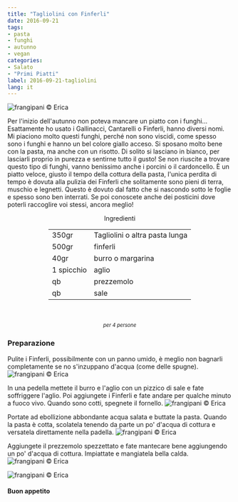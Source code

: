 ```yaml
---
title: "Tagliolini con Finferli"
date: 2016-09-21
tags:
- pasta
- funghi
- autunno
- vegan
categories:
- Salato
- "Primi Piatti"
label: 2016-09-21-tagliolini
lang: it
---
```

![](../2016-09-21-tagliolini-con-finferli/header.jpg "frangipani © Erica")

Per l'inizio dell'autunno non poteva mancare un piatto con i funghi... Esattamente ho usato i Gallinacci, Cantarelli o Finferli, hanno diversi nomi. Mi piaciono molto questi funghi, perché non sono viscidi, come spesso sono i funghi e hanno un bel colore giallo acceso. Si sposano molto bene con la pasta, ma anche con un risotto. Di solito si lasciano in bianco, per lasciarli proprio in purezza e sentirne tutto il gusto! Se non riuscite a trovare questo tipo di funghi, vanno benissimo anche i porcini o il cardoncello. È un piatto veloce, giusto il tempo della cottura della pasta, l'unica perdita di tempo è dovuta alla pulizia dei Finferli che solitamente sono pieni di terra, muschio e legnetti. Questo è dovuto dal fatto che si nascondo sotto le foglie e spesso sono ben interrati. Se poi conoscete anche dei posticini dove poterli raccoglire voi stessi, ancora meglio!

<div id="wrapper" style="text-align: center">
  <div id="yourdiv" style="display: inline-block;">
    <div class="ingredients">
      <div class="ingredients-title">Ingredienti</div>
      <table>
        <tbody>
          <tr>
            <td>350gr</td>
            <td>Tagliolini o altra pasta lunga</td>
          </tr>
          <tr>
            <td>500gr</td>
            <td>finferli</td>
          </tr>
          <tr>
            <td>40gr</td>
            <td>burro o margarina</td>
          </tr>
          <tr>
            <td>1 spicchio</td>
            <td>aglio</td>
          </tr>
          <tr>
            <td>qb</td>
            <td>prezzemolo</td>
          </tr>
          <tr>
            <td>qb</td>
            <td>sale</td>
          </tr>
        </tbody>
      </table>
      <br></br>
      <i class="pull-right" style="font-size: 80%;">per 4 persone</i>
    </div>
  </div>
</div>


<h3>
  <font color="grey">
    <i class="fa-solid fa-gears"></i>
  </font> Preparazione
</h3>

Pulite i Finferli, possibilmente con un panno umido, è meglio non bagnarli completamente se no s'inzuppano d'acqua (come delle spugne).
![](../2016-09-21-tagliolini-con-finferli/finferli.jpg "frangipani © Erica")

In una pedella mettete il burro e l'aglio con un pizzico di sale e fate soffriggere l'aglio. Poi aggiungete i Finferli e fate andare per qualche minuto a fuoco vivo. Quando sono cotti, spegnete il fornello.
![](../2016-09-21-tagliolini-con-finferli/padella.jpg "frangipani © Erica")

Portate ad ebollizione abbondante acqua salata e buttate la pasta. Quando la pasta è cotta, scolatela tenendo da parte un po' d'acqua di cottura e versatela direttamente nella padella.
![](../2016-09-21-tagliolini-con-finferli/mantecare.jpg "frangipani © Erica")

Aggiungete il prezzemolo spezzettato e fate mantecare bene aggiungendo un po' d'acqua di cottura. Impiattate e mangiatela bella calda.
![](../2016-09-21-tagliolini-con-finferli/risultato1.jpg "frangipani © Erica")

![](../2016-09-21-tagliolini-con-finferli/risultato2.jpg "frangipani © Erica")



<h4>Buon appetito
  <font color="red">
    <i class="fa-regular fa-face-smile"></i>
  </font>
</h4>
